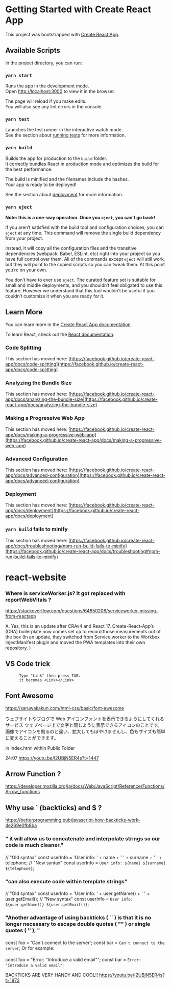 # Getting Started with Create React App

This project was bootstrapped with [Create React App](https://github.com/facebook/create-react-app).

## Available Scripts

In the project directory, you can run:

### `yarn start`

Runs the app in the development mode.\
Open [http://localhost:3000](http://localhost:3000) to view it in the browser.

The page will reload if you make edits.\
You will also see any lint errors in the console.

### `yarn test`

Launches the test runner in the interactive watch mode.\
See the section about [running tests](https://facebook.github.io/create-react-app/docs/running-tests) for more information.

### `yarn build`

Builds the app for production to the `build` folder.\
It correctly bundles React in production mode and optimizes the build for the best performance.

The build is minified and the filenames include the hashes.\
Your app is ready to be deployed!

See the section about [deployment](https://facebook.github.io/create-react-app/docs/deployment) for more information.

### `yarn eject`

**Note: this is a one-way operation. Once you `eject`, you can’t go back!**

If you aren’t satisfied with the build tool and configuration choices, you can `eject` at any time. This command will remove the single build dependency from your project.

Instead, it will copy all the configuration files and the transitive dependencies (webpack, Babel, ESLint, etc) right into your project so you have full control over them. All of the commands except `eject` will still work, but they will point to the copied scripts so you can tweak them. At this point you’re on your own.

You don’t have to ever use `eject`. The curated feature set is suitable for small and middle deployments, and you shouldn’t feel obligated to use this feature. However we understand that this tool wouldn’t be useful if you couldn’t customize it when you are ready for it.

## Learn More

You can learn more in the [Create React App documentation](https://facebook.github.io/create-react-app/docs/getting-started).

To learn React, check out the [React documentation](https://reactjs.org/).

### Code Splitting

This section has moved here: [https://facebook.github.io/create-react-app/docs/code-splitting](https://facebook.github.io/create-react-app/docs/code-splitting)

### Analyzing the Bundle Size

This section has moved here: [https://facebook.github.io/create-react-app/docs/analyzing-the-bundle-size](https://facebook.github.io/create-react-app/docs/analyzing-the-bundle-size)

### Making a Progressive Web App

This section has moved here: [https://facebook.github.io/create-react-app/docs/making-a-progressive-web-app](https://facebook.github.io/create-react-app/docs/making-a-progressive-web-app)

### Advanced Configuration

This section has moved here: [https://facebook.github.io/create-react-app/docs/advanced-configuration](https://facebook.github.io/create-react-app/docs/advanced-configuration)

### Deployment

This section has moved here: [https://facebook.github.io/create-react-app/docs/deployment](https://facebook.github.io/create-react-app/docs/deployment)

### `yarn build` fails to minify

This section has moved here: [https://facebook.github.io/create-react-app/docs/troubleshooting#npm-run-build-fails-to-minify](https://facebook.github.io/create-react-app/docs/troubleshooting#npm-run-build-fails-to-minify)

# react-website

### Where is serviceWorker.js? It got replaced with reportWebVitals ?

https://stackoverflow.com/questions/64850206/serviceworker-missing-from-reactapp

A. Yes, this is an update after CRAv4 and React 17. Create-React-App’s (CRA) boilerplate now comes set up to record those measurements out of the box (In an update, they switched from Service worker to the Workbox InjectManifest plugin and moved the PWA templates into their own repository. )

## VS Code trick

          Type "Link" then press TAB.
          it becomes <Link></Link>

## Font Awesome

https://saruwakakun.com/html-css/basic/font-awesome

ウェブサイトやブログで Web アイコンフォントを表示できるようにしてくれるサービス
ウェブページ上で文字と同じように表示できるアイコンのことです。画像でアイコンを貼るのと違い、拡大してもぼやけませんし、色もサイズも簡単に変えることができます。

In Index.html within Public Folder

<!-- Font Awesome
    Below code pulled from "Font Awesome CDN" page -->
<link
      rel="stylesheet"
      href="https://use.fontawesome.com/releases/v5.15.3/css/all.css"
      integrity="sha384-SZXxX4whJ79/gErwcOYf+zWLeJdY/qpuqC4cAa9rOGUstPomtqpuNWT9wdPEn2fk"
      crossorigin="anonymous"
    />

24:07
https://youtu.be/I2UBjN5ER4s?t=1447

## Arrow Function ?

https://developer.mozilla.org/ja/docs/Web/JavaScript/Reference/Functions/Arrow_functions

## Why use ` (backticks) and $ ?

https://betterprogramming.pub/javascript-how-backticks-work-de269e0fb8ba

### " it will allow us to concatenate and interpolate strings so our code is much cleaner."

####

// "Old syntax"
const userInfo = 'User info: ' + name + ' ' + surname + ' ' + telephone;
// "New syntax"
const userInfo = `User info: ${name} ${surname} ${telephone}`;

### "can also execute code within template strings"

####

// "Old syntax"
const userInfo = 'User info: ' + user.getName() + ' ' + user.getEmail();
// "New syntax"
const userInfo = `User info: ${user.getName()} ${user.getEmail()}`;

### "Another advantage of using backticks ( `` ) is that it is no longer necessary to escape double quotes ( "" ) or single quotes ( '' ), "

####

const foo = 'Can\'t connect to the server';
const bar = `Can't connect to the server`;
Or for example:

####

const foo = "Error: \"Introduce a valid email\"";
const bar = `Error: "Introduce a valid email"`;

BACKTICKS ARE VERY HANDY AND COOL!!
https://youtu.be/I2UBjN5ER4s?t=1872
